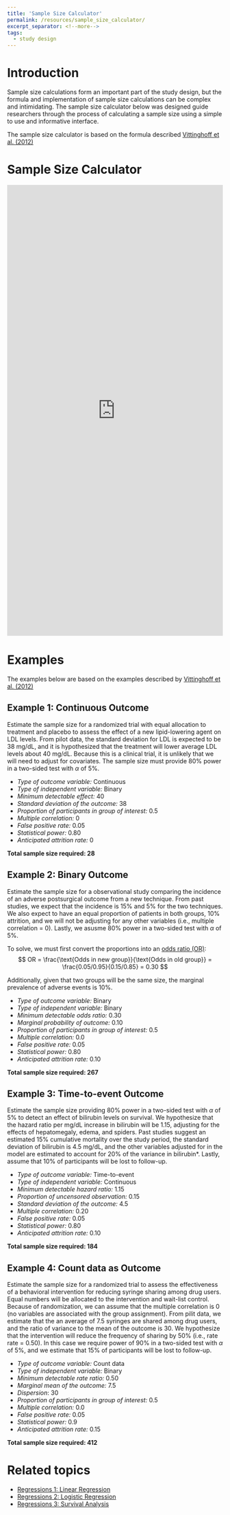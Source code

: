 ```yaml
---
title: 'Sample Size Calculator'
permalink: /resources/sample_size_calculator/
excerpt_separator: <!--more-->
tags:
  - study design
---
```

<!--more-->

# Introduction 

Sample size calculations form an important part of the study design, but the formula and implementation of sample size calculations can be complex and intimidating. The sample size calculator below was designed guide researchers through the process of calculating a sample size using a simple to use and informative interface. 

The sample size calculator is based on the formula described <a href="https://doi.org/10.1007/978-1-4614-1353-0" target="_blank">Vittinghoff et al. (2012) </a>

# Sample Size Calculator
<iframe height="1050" width="100%" frameborder="no" src="https://kpuka.shinyapps.io/samplesize/"> </iframe>



# Examples 
The examples below are based on the examples described by <a href="https://doi.org/10.1007/978-1-4614-1353-0" target="_blank">Vittinghoff et al. (2012) </a>

## Example 1: Continuous Outcome

Estimate the sample size for a randomized trial with equal allocation to treatment and placebo to assess the effect of a new lipid-lowering agent on LDL levels. From pilot data, the standard deviation for LDL is expected to be 38 mg/dL, and it is hypothesized that the treatment will lower average LDL levels about 40 mg/dL. Because this is a clinical trial, it is unlikely that we will need to adjust for covariates. The sample size must provide 80% power in a two-sided test with $\alpha$ of 5%. 

- *Type of outcome variable:* Continuous
- *Type of independent variable:* Binary
- *Minimum detectable effect:* 40
- *Standard deviation of the outcome:* 38
- *Proportion of participants in group of interest:* 0.5
- *Multiple correlation:* 0
- *False positive rate:* 0.05
- *Statistical power:* 0.80
- *Anticipated attrition rate:* 0

**Total sample size required: 28**





## Example 2: Binary Outcome

Estimate the sample size for a observational study comparing the incidence of an adverse postsurgical outcome from a new technique. From past studies, we expect that the incidence is 15% and 5% for the two techniques. We also expect to have an equal proportion of patients in both groups, 10% attrition, and we will not be adjusting for any other variables (i.e., multiple correlation = 0). Lastly, we asusme 80% power in a two-sided test with $\alpha$ of 5%. 

To solve, we must first convert the proportions into an [odds ratio (OR)](/resources/rd_rr_od/):
$$ OR = \frac{\text{Odds in new group}}{\text{Odds in old group}} = \frac{0.05/0.95}{0.15/0.85} = 0.30 $$

Additionally, given that two groups will be the same size, the marginal prevalence of adverse events is 10%.

- *Type of outcome variable:* Binary
- *Type of independent variable:* Binary
- *Minimum detectable odds ratio:* 0.30 
- *Marginal probability of outcome:* 0.10
- *Proportion of participants in group of interest:* 0.5
- *Multiple correlation:* 0.0
- *False positive rate:* 0.05
- *Statistical power:* 0.80
- *Anticipated attrition rate:* 0.10

**Total sample size required: 267**





## Example 3: Time-to-event Outcome

Estimate the sample size providing 80% power in a two-sided test with $\alpha$ of 5% to detect an effect of bilirubin levels on survival. We hypothesize that the hazard ratio per mg/dL increase in bilirubin will be 1.15, adjusting for the effects of hepatomegaly, edema, and spiders. Past studies suggest an estimated 15% cumulative mortality over the study period, the standard deviation of bilirubin is 4.5 mg/dL, and the other variables adjusted for in the model are estimated to account for 20% of the variance in bilirubin*. Lastly, assume that 10% of participants will be lost to follow-up. 

- *Type of outcome variable:* Time-to-event
- *Type of independent variable:* Continuous
- *Minimum detectable hazard ratio:* 1.15 
- *Proportion of uncensored observation:* 0.15
- *Standard deviation of the outcome:* 4.5
- *Multiple correlation:* 0.20
- *False positive rate:* 0.05
- *Statistical power:* 0.80
- *Anticipated attrition rate:* 0.10

**Total sample size required: 184**


 
## Example 4: Count data as Outcome

Estimate the sample size for a randomized trial to assess the effectiveness of a behavioral intervention for reducing syringe sharing among drug users. Equal numbers will be allocated to the intervention and wait-list control. Because of randomization, we can assume that the multiple correlation is 0 (no variables are associated with the group assignment). From pilit data, we estimate that the an average of 7.5 syringes are shared among drug users, and the ratio of variance to the mean of the outcome is 30. We hypothesize that the intervention will reduce the frequency of sharing by 50% (i.e., rate rate = 0.50). In this case we require power of 90% in a two-sided test with $\alpha$ of 5%, and we estimate that 15% of participants will be lost to follow-up. 
 
- *Type of outcome variable:* Count data
- *Type of independent variable:* Binary
- *Minimum detectable rate ratio:* 0.50
- *Marginal mean of the outcome:* 7.5
- *Dispersion*: 30
- *Proportion of participants in group of interest:* 0.5
- *Multiple correlation:* 0.0
- *False positive rate:* 0.05
- *Statistical power:* 0.9
- *Anticipated attrition rate:* 0.15

**Total sample size required: 412**
 
 
# Related topics
- [Regressions 1: Linear Regression](/resources/linear_reg/)
- [Regressions 2: Logistic Regression](/resources/logistic_reg/)
- [Regressions 3: Survival Analysis](/resources/surival_reg/)

 
